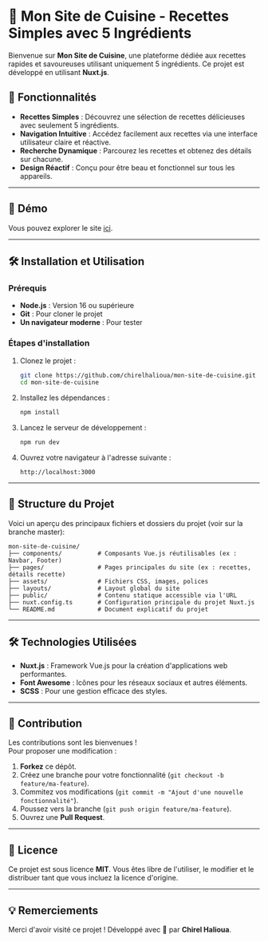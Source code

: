 # 🍴 Mon Site de Cuisine - Recettes Simples avec 5 Ingrédients

Bienvenue sur **Mon Site de Cuisine**, une plateforme dédiée aux recettes rapides et savoureuses utilisant uniquement 5 ingrédients. Ce projet est développé en utilisant **Nuxt.js**.

## 🌟 Fonctionnalités

- **Recettes Simples** : Découvrez une sélection de recettes délicieuses avec seulement 5 ingrédients.
- **Navigation Intuitive** : Accédez facilement aux recettes via une interface utilisateur claire et réactive.
- **Recherche Dynamique** : Parcourez les recettes et obtenez des détails sur chacune.
- **Design Réactif** : Conçu pour être beau et fonctionnel sur tous les appareils.

---

## 🚀 Démo

Vous pouvez explorer le site [ici](https://github.com/chirelhalioua/mon-site-de-cuisine).

---

## 🛠️ Installation et Utilisation

### Prérequis

- **Node.js** : Version 16 ou supérieure
- **Git** : Pour cloner le projet
- **Un navigateur moderne** : Pour tester

### Étapes d'installation

1. Clonez le projet :
   ```bash
   git clone https://github.com/chirelhalioua/mon-site-de-cuisine.git
   cd mon-site-de-cuisine
   ```

2. Installez les dépendances :
   ```bash
   npm install
   ```

3. Lancez le serveur de développement :
   ```bash
   npm run dev
   ```

4. Ouvrez votre navigateur à l'adresse suivante :  
   ```
   http://localhost:3000
   ```

---

## 📂 Structure du Projet

Voici un aperçu des principaux fichiers et dossiers du projet (voir sur la branche master):

```
mon-site-de-cuisine/
├── components/          # Composants Vue.js réutilisables (ex : Navbar, Footer)
├── pages/               # Pages principales du site (ex : recettes, détails recette)
├── assets/              # Fichiers CSS, images, polices
├── layouts/             # Layout global du site
├── public/              # Contenu statique accessible via l'URL
├── nuxt.config.ts       # Configuration principale du projet Nuxt.js
└── README.md            # Document explicatif du projet
```

---

## 🛠️ Technologies Utilisées

- **Nuxt.js** : Framework Vue.js pour la création d'applications web performantes.
- **Font Awesome** : Icônes pour les réseaux sociaux et autres éléments.
- **SCSS** : Pour une gestion efficace des styles.

---

## 🤝 Contribution

Les contributions sont les bienvenues !  
Pour proposer une modification :

1. **Forkez** ce dépôt.
2. Créez une branche pour votre fonctionnalité (`git checkout -b feature/ma-feature`).
3. Commitez vos modifications (`git commit -m "Ajout d'une nouvelle fonctionnalité"`).
4. Poussez vers la branche (`git push origin feature/ma-feature`).
5. Ouvrez une **Pull Request**.

---

## 📝 Licence

Ce projet est sous licence **MIT**. Vous êtes libre de l'utiliser, le modifier et le distribuer tant que vous incluez la licence d'origine.

---

## 💡 Remerciements

Merci d'avoir visité ce projet ! Développé avec 💚 par **Chirel Halioua**.
